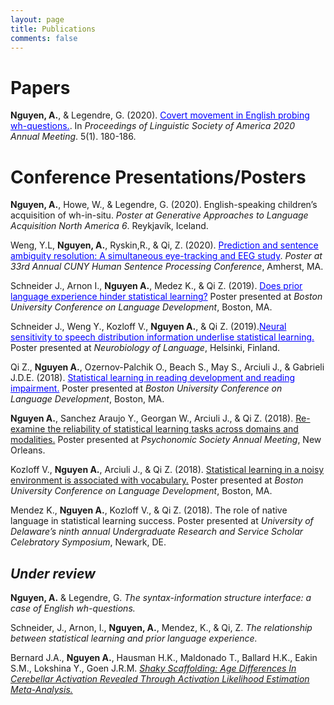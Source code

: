 ```yaml
---
layout: page
title: Publications
comments: false
---
```


# Papers 

**Nguyen, A.**, & Legendre, G. (2020). <a href="http://www.journals.linguisticsociety.org/proceedings/index.php/PLSA/article/viewFile/4696/4323" style="color:blue">Covert movement in English probing wh-questions.</a>. In *Proceedings of Linguistic Society of America 2020 Annual Meeting*. 5(1). 180-186. 

# Conference Presentations/Posters
**Nguyen, A.**, Howe, W., & Legendre, G. (2020). English-speaking children’s acquisition of wh-in-situ. *Poster at Generative Approaches to Language Acquisition North America 6*. Reykjavík, Iceland.

Weng, Y.L, **Nguyen, A.**, Ryskin,R., & Qi, Z. (2020). <a href="https://osf.io/xntp5/" style="color:blue">Prediction and sentence ambiguity resolution: A simultaneous eye-tracking and EEG study</a>. *Poster at 33rd Annual CUNY Human Sentence Processing Conference*, Amherst, MA. 

Schneider J., Arnon I., **Nguyen A.**, Medez K., & Qi Z. (2019). <a href="https://sites.udel.edu/q-lab/files/2019/11/BUCLD_poster_110419_v2.pdf" style="color:blue">Does prior language experience hinder statistical learning?</a> Poster presented at *Boston University Conference on Language Development*, Boston, MA.

Schneider J., Weng Y., Kozloff V., **Nguyen A.**, & Qi Z. (2019).<a href="https://sites.udel.edu/q-lab/files/2019/08/Schneider_NOL_poster_081319.pdf" style="color:blue">Neural sensitivity to speech distribution information underlise statistical learning.</a> Poster presented at *Neurobiology of Language*, Helsinki, Finland.

Qi Z., **Nguyen A.**, Ozernov-Palchik O., Beach S., May S., Arciuli J., & Gabrieli J.D.E. (2018). <a href="https://sites.udel.edu/q-lab/files/2018/08/Qi_Zhenghan-18nl2yf.pdf" style="color:blue">Statistical learning in reading development and reading impairment.</a> Poster presented at *Boston University Conference on Language Development*, Boston, MA.

**Nguyen A.**, Sanchez Araujo Y., Georgan W., Arciuli J., & Qi Z. (2018). [Re-examine the reliability of statistical learning tasks across domains and modalities.](https://sites.udel.edu/zqi/files/2018/11/Nguyen_psychonomics2018_final-14uxq7i.pdf) Poster presented at *Psychonomic Society Annual Meeting*, New Orleans.

Kozloff V., **Nguyen A.**, Arciuli J., & Qi Z. (2018). [Statistical learning in a noisy environment is associated with vocabulary.](https://sites.udel.edu/q-lab/files/2018/08/Kozloff_Violet-qw1gv0.pdf) Poster presented at *Boston University Conference on Language Development*, Boston, MA.

Mendez K., **Nguyen A.**, Kozloff V., & Qi Z. (2018). The role of native language in statistical learning success. Poster presented at *University of Delaware’s ninth annual Undergraduate Research and Service Scholar Celebratory Symposium*, Newark, DE.

## *Under review*
**Nguyen, A.** & Legendre, G. *The syntax-information structure interface: a case of English wh-questions.*

Schneider, J., Arnon, I., **Nguyen, A.**, Mendez, K., & Qi, Z. *The relationship between statistical learning and prior language experience.*

Bernard J.A., **Nguyen A.**, Hausman H.K., Maldonado T., Ballard H.K., Eakin S.M., Lokshina Y., Goen J.R.M. [*Shaky Scaffolding: Age Differences In Cerebellar Activation Revealed Through Activation Likelihood Estimation Meta-Analysis.*](https://www.biorxiv.org/content/10.1101/716530v1)
